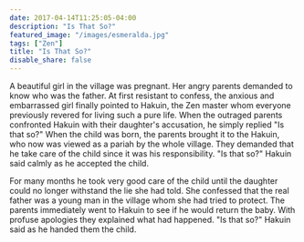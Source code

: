 ```yaml
---
date: 2017-04-14T11:25:05-04:00
description: "Is That So?"
featured_image: "/images/esmeralda.jpg"
tags: ["Zen"]
title: "Is That So?"
disable_share: false
---
```

A beautiful girl in the village was pregnant. Her angry parents demanded to know who was the father. At first resistant to confess, the anxious and embarrassed girl finally pointed to Hakuin, the Zen master whom everyone previously revered for living such a pure life. When the outraged parents confronted Hakuin with their daughter's accusation, he simply replied "Is that so?"
When the child was born, the parents brought it to the Hakuin, who now was viewed as a pariah by the whole village. They demanded that he take care of the child since it was his responsibility. "Is that so?" Hakuin said calmly as he accepted the child.

For many months he took very good care of the child until the daughter could no longer withstand the lie she had told. She confessed that the real father was a young man in the village whom she had tried to protect. The parents immediately went to Hakuin to see if he would return the baby. With profuse apologies they explained what had happened. "Is that so?" Hakuin said as he handed them the child.